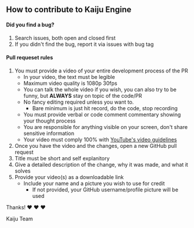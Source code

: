 ## How to contribute to Kaiju Engine

#### **Did you find a bug?**
1. Search issues, both open and closed first
2. If you didn't find the bug, report it via issues with bug tag

#### **Pull requeset rules**
1. You must provide a video of your entire development process of the PR
	- In your video, the text must be legible
	- Maximum video quality is 1080p 30fps
	- You can talk the whole video if you wish, you can also try to be funny, but **ALWAYS** stay on topic of the code/PR
	- No fancy editing required unless you want to.
		- Bare minimum is just hit record, do the code, stop recording
	- You must provide verbal or code comment commentary showing your thought process
	- You are responsible for anything visible on your screen, don't share sensitive information
	- Your video must comply 100% with [YouTube's video guidelines](https://www.youtube.com/howyoutubeworks/policies/community-guidelines/)
2. Once you have the video and the changes, open a new GitHub pull request
3. Title must be short and self explanitory
4. Give a detailed description of the change, why it was made, and what it solves
5. Provide your video(s) as a downloadable link
	- Include your name and a picture you wish to use for credit
		- If not provided, your GitHub username/profile picture will be used 

Thanks! :heart: :heart: :heart:

Kaiju Team
